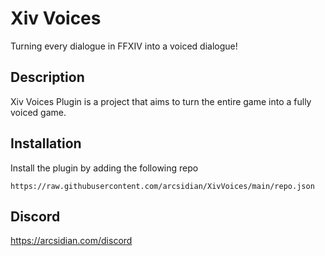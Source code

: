 # Xiv Voices

Turning every dialogue in FFXIV into a voiced dialogue!

## Description

Xiv Voices Plugin is a project that aims to turn the entire game into a fully voiced game.


## Installation

Install the plugin by adding the following repo

```
https://raw.githubusercontent.com/arcsidian/XivVoices/main/repo.json
```

## Discord

https://arcsidian.com/discord
